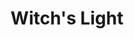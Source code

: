 ---
layout: gamepage
lang: "it"
title: "Witch's Light"
description: "Short project description."
cover_image: "/assets/WitchsLight/witchslight_cover.png"
background_image: "/assets/WitchsLight/witchslight_background.jpg"
background_color: "#615aed"

gallery:
  - "/assets/WitchsLight/1.jpg"

lang_links:
  it: "/it/projects/witchslight.html"
  en: "/en/projects/witchslight.html"

font: "/assets/WitchsLight/BlackFlag.ttf"
---